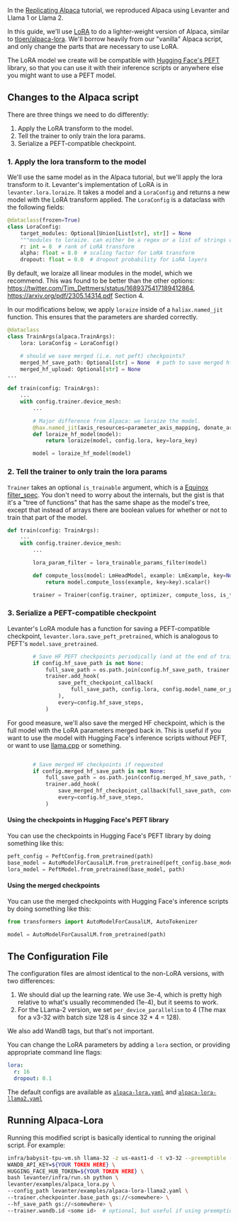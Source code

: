 In the [Replicating Alpaca](./Replicating-Alpaca.md) tutorial, we reproduced Alpaca using Levanter and Llama 1 or Llama 2.

In this guide, we'll use [LoRA](https://arxiv.org/abs/2106.09685) to do a lighter-weight
version of Alpaca, similar to [tloen/alpaca-lora](https://github.com/tloen/alpaca-lora). We'll borrow heavily from
our "vanilla" Alpaca script, and only change the parts that are necessary to use LoRA.

The LoRA model we create will be compatible with [Hugging Face's PEFT](https://github.com/huggingface/peft) library,
so that you can use it with their inference scripts or anywhere else you might want to use a PEFT model.

## Changes to the Alpaca script

There are three things we need to do differently:
1. Apply the LoRA transform to the model.
2. Tell the trainer to only train the lora params.
3. Serialize a PEFT-compatible checkpoint.

### 1. Apply the lora transform to the model

We'll use the same model as in the Alpaca tutorial, but we'll apply the lora transform to it. Levanter's implementation
of LoRA is in `levanter.lora.loraize`. It takes a model and a `LoraConfig` and returns a new model with the LoRA transform
applied. The `LoraConfig` is a dataclass with the following fields:
```python
@dataclass(frozen=True)
class LoraConfig:
    target_modules: Optional[Union[List[str], str]] = None
    """modules to loraize. can either be a regex or a list of strings of module names, or None, meaning all linear modules"""
    r: int = 8  # rank of LoRA transform
    alpha: float = 8.0  # scaling factor for LoRA transform
    dropout: float = 0.0  # dropout probability for LoRA layers
```

By default, we loraize all linear modules in the model, which we recommend. This was found to be better than the other
options: https://twitter.com/Tim_Dettmers/status/1689375417189412864, https://arxiv.org/pdf/2305.14314.pdf Section 4.

In our modifications below, we apply `loraize` inside of a `haliax.named_jit` function. This ensures that the
parameters are sharded correctly.

```python
@dataclass
class TrainArgs(alpaca.TrainArgs):
    lora: LoraConfig = LoraConfig()

    # should we save merged (i.e. not peft) checkpoints?
    merged_hf_save_path: Optional[str] = None  # path to save merged hf checkpoints
    merged_hf_upload: Optional[str] = None
...

def train(config: TrainArgs):
    ...
    with config.trainer.device_mesh:
        ...

        # Major difference from Alpaca: we loraize the model.
        @hax.named_jit(axis_resources=parameter_axis_mapping, donate_args=(True))
        def loraize_hf_model(model):
            return loraize(model, config.lora, key=lora_key)

        model = loraize_hf_model(model)


```

### 2. Tell the trainer to only train the lora params

`Trainer` takes an optional `is_trainable` argument, which is a [Equinox filter_spec](https://docs.kidger.site/equinox/examples/frozen_layer/).
You don't need to worry about the internals, but the gist is that it's a "tree of functions" that has the same
shape as the model's tree, except that instead of arrays there are boolean values for whether or not to train that part
of the model.

```python
def train(config: TrainArgs):
    ...
    with config.trainer.device_mesh:
        ...

        lora_param_filter = lora_trainable_params_filter(model)

        def compute_loss(model: LmHeadModel, example: LmExample, key=None):
            return model.compute_loss(example, key=key).scalar()

        trainer = Trainer(config.trainer, optimizer, compute_loss, is_trainable=lora_param_filter)
```

### 3. Serialize a PEFT-compatible checkpoint

Levanter's LoRA module has a function for saving a PEFT-compatible checkpoint, `levanter.lora.save_peft_pretrained`,
which is analogous to PEFT's `model.save_pretrained`.

```python
        # Save HF PEFT checkpoints periodically (and at the end of training), which is just the lora weights
        if config.hf_save_path is not None:
            full_save_path = os.path.join(config.hf_save_path, trainer.config.run_id)
            trainer.add_hook(
                save_peft_checkpoint_callback(
                    full_save_path, config.lora, config.model_name_or_path, config.hf_upload
                ),
                every=config.hf_save_steps,
            )
```

For good measure, we'll also save the merged HF checkpoint, which is the full model with the LoRA parameters
merged back in. This is useful if you want to use the model with Hugging Face's inference scripts without PEFT,
or want to use [llama.cpp](https://github.com/ggerganov/llama.cpp) or something.

```python

        # Save merged HF checkpoints if requested
        if config.merged_hf_save_path is not None:
            full_save_path = os.path.join(config.merged_hf_save_path, trainer.config.run_id)
            trainer.add_hook(
                save_merged_hf_checkpoint_callback(full_save_path, converter, config.merged_hf_upload),
                every=config.hf_save_steps,
            )
```


#### Using the checkpoints in Hugging Face's PEFT library

You can use the checkpoints in Hugging Face's PEFT library by doing something like this:

```python
peft_config = PeftConfig.from_pretrained(path)
base_model = AutoModelForCausalLM.from_pretrained(peft_config.base_model_name_or_path)
lora_model = PeftModel.from_pretrained(base_model, path)
```

#### Using the merged checkpoints

You can use the merged checkpoints with Hugging Face's inference scripts by doing something like this:

```python
from transformers import AutoModelForCausalLM, AutoTokenizer

model = AutoModelForCausalLM.from_pretrained(path)
```


## The Configuration File

The configuration files are almost identical to the non-LoRA versions, with two differences:

1. We should dial up the learning rate. We use 3e-4, which is pretty high relative to what's usually recommended (1e-4),
but it seems to work.
2. For the LLama-2 version, we set `per_device_parallelism` to 4 (The max for a v3-32 with batch size 128 is 4 since 32 * 4 = 128).

We also add WandB tags, but that's not important.

You can change the LoRA parameters by adding a `lora` section, or providing appropriate command line flags:

```yaml
lora:
  r: 16
  dropout: 0.1
```

The default configs are available as [`alpaca-lora.yaml`](https://github.com/stanford-crfm/levanter/blob/main/examples/alpaca-lora.yaml)
and [`alpaca-lora-llama2.yaml`](https://github.com/stanford-crfm/levanter/blob/main/examples/alpaca-lora-llama2.yaml)


## Running Alpaca-Lora

Running this modified script is basically identical to running the original script.
For example:

```bash
infra/babysit-tpu-vm.sh llama-32 -z us-east1-d -t v3-32 --preemptible -- \
WANDB_API_KEY=${YOUR TOKEN HERE} \
HUGGING_FACE_HUB_TOKEN=${YOUR TOKEN HERE} \
bash levanter/infra/run.sh python \
levanter/examples/alpaca_lora.py \
--config_path levanter/examples/alpaca-lora-llama2.yaml \
--trainer.checkpointer.base_path gs://<somewhere> \
--hf_save_path gs://<somewhere> \
--trainer.wandb.id <some id>  # optional, but useful if using preemption
```
